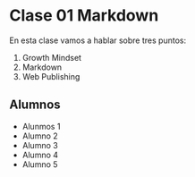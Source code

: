 # Clase 01 Markdown

En esta clase vamos a hablar sobre tres puntos:

1. Growth Mindset
2. Markdown
3. Web Publishing

 ## Alumnos

 - Alunmos 1
 - Alumno 2
 - Alumno 3
 - Alumno 4
 - Alumno 5

